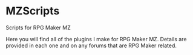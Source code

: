 # MZScripts
Scripts for RPG Maker MZ

Here you will find all of the plugins I make for RPG Maker MZ. Details are provided in each one and on any forums that are RPG Maker related.
